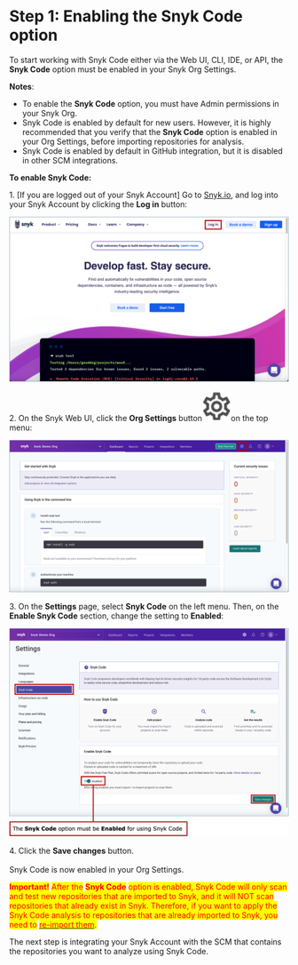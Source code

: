 # Step 1: Enabling the Snyk Code option

To start working with Snyk Code either via the Web UI, CLI, IDE, or API, the **Snyk Code** option must be enabled in your Snyk Org Settings.

**Notes**:

* To enable the **Snyk Code** option, you must have Admin permissions in your Snyk Org.
* Snyk Code is enabled by default for new users. However, it is highly recommended that you verify that the **Snyk Code** option is enabled in your Org Settings, before importing repositories for analysis.
* Snyk Code is enabled by default in GitHub integration, but it is disabled in other SCM integrations.

**To enable Snyk Code:**

1\. \[If you are logged out of your Snyk Account] Go to [Snyk.io](http://snyk.io), and log into your Snyk Account by clicking the **Log in** button:

![](<../../../../.gitbook/assets/Snyk Code - Log in button.png>)

2\. On the Snyk Web UI, click the **Org Settings** button<img src="../../../../.gitbook/assets/Org Settings button - Icon (1) (1) (1) (1) (1) (1) (1) (1) (1) (1) (1) (1) (1) (1) (1) (1) (1) (4).png" alt="" data-size="line">on the top menu:

![](<../../../../.gitbook/assets/Snyk Code - Org Settings button (1).png>)

3\. On the **Settings** page, select **Snyk Code** on the left menu. Then, on the **Enable Snyk Code** section, change the setting to **Enabled**:

![](<../../../../.gitbook/assets/Snyk Code - Settings - Enable Snyk Code option  (1).png>)

4\. Click the **Save changes** button.\
\
Snyk Code is now enabled in your Org Settings.

<mark style="color:red;">**Important!**</mark> <mark style="color:red;">After the</mark> <mark style="color:red;">**Snyk Code**</mark> <mark style="color:red;">option is enabled, Snyk Code will only scan and test new repositories that are imported to Snyk, and it will NOT scan repositories that already exist in Snyk. Therefore, if you want to apply the Snyk Code analysis to repositories that are already imported to Snyk, you need to</mark> [<mark style="color:red;">re-import them</mark>](step-3-importing-repositories-to-snyk-for-the-snyk-code-testing/re-importing-existing-repositories-for-the-snyk-code-test.md)<mark style="color:red;">.</mark>

The next step is integrating your Snyk Account with the SCM that contains the repositories you want to analyze using Snyk Code.
